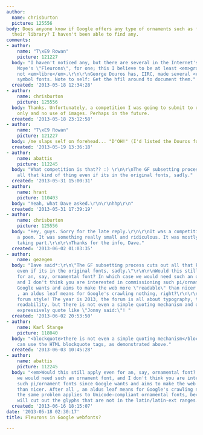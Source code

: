 ```yaml
---
author:
  name: chrisburton
  picture: 125556
body: Does anyone know if Google offers any type of ornaments such as fleurons in
  their library? I haven't been able to find any.
comments:
- author:
    name: "T\xE9 Rowan"
    picture: 121227
  body: "I haven't noticed any, but there are several in the Internet's sargasso:\r\nS.G.
    Moye's \"Fleurons\", for one; this I believe to be at least <em>gratis</em> if
    not <em>libre</em>.\r\n\r\nGeorge Douros has, IIRC, made several <em>libre</em>
    symbol fonts. Note to self: Get the hfil around to document them."
  created: '2013-05-18 12:34:28'
- author:
    name: chrisburton
    picture: 125556
  body: Thanks. Unfortunately, a competition I was going to submit to requires GWF
    only and no use of images. Perhaps in the future.
  created: '2013-05-18 23:12:58'
- author:
    name: "T\xE9 Rowan"
    picture: 121227
  body: /me slaps self on forehead... "D'OH!" (I'd listed the Douros fonts already...)
  created: '2013-05-19 13:36:18'
- author:
    name: abattis
    picture: 112245
  body: "What competition is that?? :) \r\n\r\nThe GF subsetting process cuts out
    all that kind of thing even if its in the original fonts, sadly."
  created: '2013-05-31 15:00:31'
- author:
    name: hrant
    picture: 110403
  body: "Yeah, what Dave asked.\r\n\r\nhhp\r\n"
  created: '2013-05-31 17:39:19'
- author:
    name: chrisburton
    picture: 125556
  body: "Hey, guys. Sorry for the late reply.\r\n\r\nIt was a competition for typesetting
    a poem. It was something really small and ridiculous. It was mostly web developers
    taking part.\r\n\r\nThanks for the info, Dave."
  created: '2013-06-02 01:03:35'
- author:
    name: gezegen
  body: "Dave said*:\r\n\"The GF subsetting process cuts out all that kind of thing
    even if its in the original fonts, sadly.\"\r\n\r\nWould this still apply even
    for an, say, ornamental font? In which case we would need such an ornament font,
    and I don't think you are interested in commissioning such pi/ornament fonts since
    Google wants and aims to make the web more \"readable\" than nicer. After all
    , an aldus leaf means for Google's crawling nothing, right?\r\n\r\n* Such a f*cking
    forum style! The year is 2013, the forum is all about typography, the theme is
    readability, but there is not even a simple quoting mechanism and one still must
    expressively quote like \"Jonny said:\"! "
  created: '2013-06-02 20:53:50'
- author:
    name: Karl Stange
    picture: 118040
  body: "<blockquote>there is not even a simple quoting mechanism</blockquote>\r\n\r\nYou
    can use the HTML blockquote tags, as demonstrated above."
  created: '2013-06-03 10:45:28'
- author:
    name: abattis
    picture: 112245
  body: "<em>Would this still apply even for an, say, ornamental font? In which case
    we would need such an ornament font, and I don't think you are interested in commissioning
    such pi/ornament fonts since Google wants and aims to make the web more \"readable\"
    than nicer. After all , an aldus leaf means for Google's crawling nothing, right?</em>\r\n\r\nYes,
    the same problem applies to Unicode-compliant ornamental fonts, because they subsetting
    will cut out the glyphs that are not in the latin/latin-ext ranges."
  created: '2013-06-16 18:15:07'
date: '2013-05-18 02:30:17'
title: Fleurons in Google webfonts?

---
```

